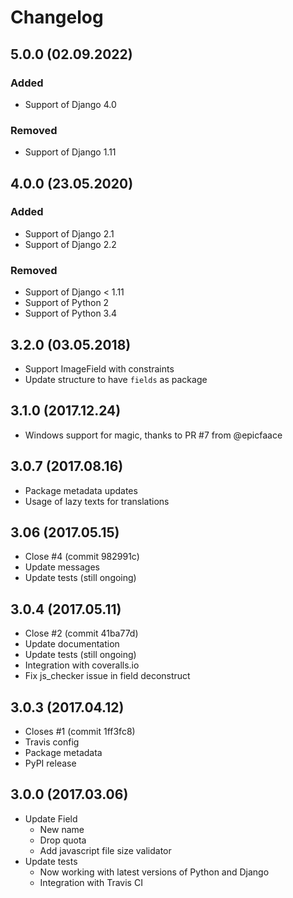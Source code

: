 # Changelog

## 5.0.0 (02.09.2022)
### Added
- Support of Django 4.0

### Removed
- Support of Django 1.11

## 4.0.0 (23.05.2020)
### Added
- Support of Django 2.1
- Support of Django 2.2

### Removed
- Support of Django < 1.11
- Support of Python 2
- Support of Python 3.4

## 3.2.0 (03.05.2018)
* Support ImageField with constraints
* Update structure to have `fields` as package

## 3.1.0 (2017.12.24)
* Windows support for magic, thanks to PR #7 from @epicfaace

## 3.0.7 (2017.08.16)
* Package metadata updates
* Usage of lazy texts for translations

## 3.06 (2017.05.15)
* Close #4 (commit 982991c)
* Update messages
* Update tests (still ongoing)

## 3.0.4 (2017.05.11)
* Close #2 (commit 41ba77d)
* Update documentation
* Update tests (still ongoing)
* Integration with coveralls.io
* Fix js_checker issue in field deconstruct

## 3.0.3 (2017.04.12)
* Closes #1 (commit 1ff3fc8)
* Travis config
* Package metadata
* PyPI release

## 3.0.0 (2017.03.06)
* Update Field
  * New name
  * Drop quota
  * Add javascript file size validator
* Update tests
  * Now working with latest versions of Python and Django
  * Integration with Travis CI
